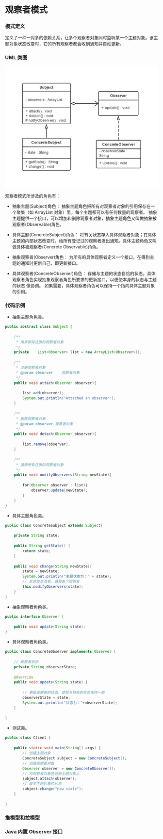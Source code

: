 观察者模式
===

### 模式定义
定义了一种一对多的依赖关系，让多个观察者对象同时监听某一个主题对象。该主题对象状态改变时，它的所有观察者都会收到通知并自动更新。

### UML 类图

![Alt text](img/observer.png)

观察者模式所涉及的角色有：

- 抽象主题(Subject)角色：
抽象主题角色把所有对观察者对象的引用保存在一个聚集（如 ArrayList 对象）里，每个主题都可以有任何数量的观察者。
抽象主题提供一个接口，可以增加和删除观察者对象，抽象主题角色又叫做抽象被观察者(Observable)角色。

- 具体主题(ConcreteSubject)角色：
将有关状态存入具体观察者对象；在具体主题的内部状态改变时，给所有登记过的观察者发出通知。具体主题角色又叫做具体被观察者(Concrete Observable)角色。

- 抽象观察者(Observer)角色：
为所有的具体观察者定义一个接口，在得到主题的通知时更新自己，即更新接口。

- 具体观察者(ConcreteObserver)角色：
存储与主题的状态自恰的状态。具体观察者角色实现抽象观察者角色所要求的更新接口，以便使本身的状态与主题的状态 像协调。
如果需要，具体观察者角色可以保持一个指向具体主题对象的引用。

### 代码示例

- 抽象主题角色类。

```java
public abstract class Subject {

    /**
     * 用来保存注册的观察者对象
     */
    private    List<Observer> list = new ArrayList<Observer>();

    /**
     * 注册观察者对象
     * @param observer    观察者对象
     */
    public void attach(Observer observer){

        list.add(observer);
        System.out.println("Attached an observer");
    }

    /**
     * 删除观察者对象
     * @param observer 观察者对象
     */
    public void detach(Observer observer){

        list.remove(observer);
    }

    /**
     * 通知所有注册的观察者对象
     */
    public void nodifyObservers(String newState){

        for(Observer observer : list){
            observer.update(newState);
        }
    }
}
```

- 具体主题角色类。

```java
public class ConcreteSubject extends Subject{

    private String state;

    public String getState() {
        return state;
    }

    public void change(String newState){
        state = newState;
        System.out.println("主题状态为：" + state);
        // 状态发生改变，通知各个观察者
        this.nodifyObservers(state);
    }
}
```

- 抽象观察者角色类。

```java
public interface Observer {

    public void update(String state);
}
```

- 具体观察者角色类。

```java
public class ConcreteObserver implements Observer {

    // 观察者状态
    private String observerState;

    @Override
    public void update(String state) {

        // 更新观察者的状态，使其与目标的状态保持一致
        observerState = state;
        System.out.println("状态为："+observerState);
    }

}
```

- 测试类。

```java
public class Client {

    public static void main(String[] args) {
        // 创建主题对象
        ConcreteSubject subject = new ConcreteSubject();
        // 创建观察者对象
        Observer observer = new ConcreteObserver();
        // 将观察者对象登记到主题对象上
        subject.attach(observer);
        // 改变主题对象的状态
        subject.change("new state");
    }

}
```

### 推模型和拉模型

### Java 内置 Observer 接口
